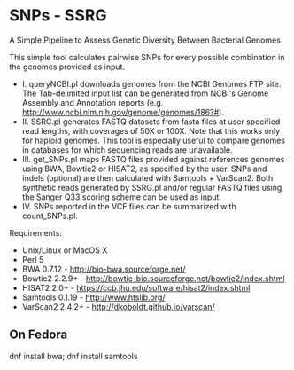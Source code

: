 # SNPs - SSRG
A Simple Pipeline to Assess Genetic Diversity Between Bacterial Genomes

This simple tool calculates pairwise SNPs for every possible combination in the genomes provided as input.

- I. queryNCBI.pl downloads genomes from the NCBI Genomes FTP site. The Tab-delimited input list can be generated from NCBI's Genome Assembly and Annotation reports (e.g. http://www.ncbi.nlm.nih.gov/genome/genomes/186?#).
-	II. SSRG.pl generates FASTQ datasets from fasta files at user specified read lengths, with coverages of 50X or 100X. Note that this works only for haploid genomes. This tool is especially useful to compare genomes in databases for which sequencing reads are unavailable.
-	III. get_SNPs.pl maps FASTQ files provided against references genomes using BWA, Bowtie2 or HISAT2, as specified by the user. SNPs and indels (optional) are then calculated with Samtools + VarScan2. Both synthetic reads generated by SSRG.pl and/or regular FASTQ files using the Sanger Q33 scoring scheme can be used as input.
-	IV. SNPs reported in the VCF files can be summarized with count_SNPs.pl.

Requirements:
- Unix/Linux or MacOS X
- Perl 5
- BWA 0.7.12 - http://bio-bwa.sourceforge.net/
- Bowtie2 2.2.9+ - http://bowtie-bio.sourceforge.net/bowtie2/index.shtml
- HISAT2 2.0+ - https://ccb.jhu.edu/software/hisat2/index.shtml
- Samtools 0.1.19 - http://www.htslib.org/
- VarScan2 2.4.2+ - http://dkoboldt.github.io/varscan/

## On Fedora
dnf install bwa; dnf install samtools
